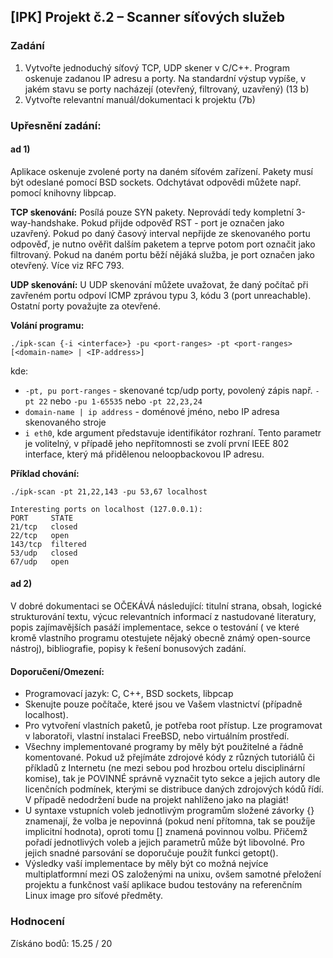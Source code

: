 ## [IPK] Projekt č.2 – Scanner síťových služeb

### Zadání

1. Vytvořte jednoduchý síťový TCP, UDP skener v C/C++. Program oskenuje zadanou IP adresu a porty. Na standardní výstup vypíše, v jakém stavu se porty nacházejí (otevřený, filtrovaný, uzavřený) (13 b)  
2. Vytvořte relevantní manuál/dokumentaci k projektu (7b)

### Upřesnění zadání:

#### ad 1)

Aplikace oskenuje zvolené porty na daném síťovém zařízení. Pakety musí být odeslané pomocí BSD sockets. Odchytávat odpovědi můžete např. pomocí knihovny libpcap.

**TCP skenování:**
Posílá pouze SYN pakety. Neprovádí tedy kompletní 3-way-handshake. Pokud přijde odpověď RST - port je označen jako uzavřený. Pokud po daný časový interval nepřijde ze skenovaného portu odpověď, je nutno ověřit dalším paketem a teprve potom port označit jako filtrovaný. Pokud na daném portu běží nějáká služba, je port označen jako otevřený. Více viz RFC 793.

**UDP skenování:**
U UDP skenování můžete uvažovat, že daný počítač při zavřeném portu odpoví ICMP zprávou typu 3, kódu 3 (port unreachable). Ostatní porty považujte za otevřené.

**Volání programu:**

```./ipk-scan {-i <interface>} -pu <port-ranges> -pt <port-ranges> [<domain-name> | <IP-address>]```

kde: 
- `-pt, pu port-ranges` - skenované tcp/udp porty, povolený zápis např. `-pt 22` nebo `-pu 1-65535` nebo `-pt 22,23,24`
- `domain-name | ip address` - doménové jméno, nebo IP adresa skenovaného stroje
- `i eth0`, kde argument představuje identifikátor rozhraní. Tento parametr je volitelný, v případě jeho nepřítomnosti se zvolí první IEEE 802 interface, který má přidělenou neloopbackovou IP adresu.

**Příklad chování:**

```./ipk-scan -pt 21,22,143 -pu 53,67 localhost```

```
Interesting ports on localhost (127.0.0.1):
PORT     STATE 
21/tcp	 closed
22/tcp 	 open  
143/tcp	 filtered
53/udp	 closed
67/udp	 open
```

#### ad 2)

V dobré dokumentaci se OČEKÁVÁ následující: titulní strana, obsah, logické strukturování textu, výcuc relevantních informací z nastudované literatury, popis zajímavějších pasáží implementace, sekce o testování ( ve které kromě vlastního programu otestujete nějaký obecně známý open-source nástroj), bibliografie, popisy k řešení bonusových zadání.

#### Doporučení/Omezení:
- Programovací jazyk: C, C++, BSD sockets, libpcap
- Skenujte pouze počítače, které jsou ve Vašem vlastnictví (případně localhost).
- Pro vytvoření vlastních paketů, je potřeba root přístup. Lze programovat v laboratoři, vlastní instalaci FreeBSD, nebo virtuálním prostředí.
- Všechny implementované programy by měly být použitelné a řádně komentované. Pokud už přejímáte zdrojové kódy z různých tutoriálů či příkladů z Internetu (ne mezi sebou pod hrozbou ortelu disciplinární komise), tak je POVINNÉ správně vyznačit tyto sekce a jejich autory dle licenčních podmínek, kterými se distribuce daných zdrojových kódů řídí. V případě nedodržení bude na projekt nahlíženo jako na plagiát!
- U syntaxe vstupních voleb jednotlivým programům složené závorky {} znamenají, že volba je nepovinná (pokud není přítomna, tak se použíje implicitní hodnota), oproti tomu [] znamená povinnou volbu. Přičemž pořadí jednotlivých voleb a jejich parametrů může být libovolné. Pro jejich snadné parsování se doporučuje použít funkci getopt().
- Výsledky vaší implementace by měly být co možná nejvíce multiplatformní mezi OS založenými na unixu, ovšem samotné přeložení projektu a funkčnost vaší aplikace budou testovány na referenčním Linux image pro síťové předměty.

### Hodnocení 

Získáno bodů: 15.25 / 20
